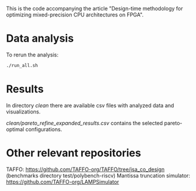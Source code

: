This is the code accompanying the article "Design-time methodology for optimizing mixed-precision CPU architectures on FPGA".

# Data analysis
To rerun the analysis:
```bash
./run_all.sh
```

# Results

In directory *clean* there are available csv files with analyzed data and visualizations.

*clean/pareto_refine_expanded_results.csv* contains the selected pareto-optimal configurations.

# Other relevant repositories
TAFFO: https://github.com/TAFFO-org/TAFFO/tree/jsa_co_design (benchmarks directory test/polybench-riscv)
Mantissa truncation simulator: https://github.com/TAFFO-org/LAMPSimulator 